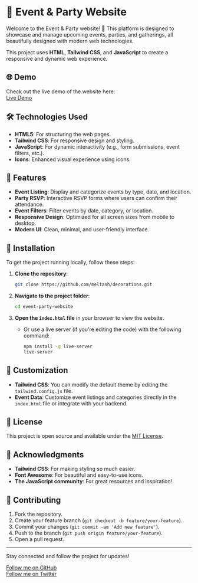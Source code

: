 # 🎉 Event & Party Website

Welcome to the Event & Party website! 🎈 This platform is designed to showcase and manage upcoming events, parties, and gatherings, all beautifully designed with modern web technologies.

This project uses **HTML**, **Tailwind CSS**, and **JavaScript** to create a responsive and dynamic web experience.

## 🌐 Demo

Check out the live demo of the website here:  
[Live Demo](https://decorations-iota.vercel.app/)

## 🛠️ Technologies Used

- **HTML5**: For structuring the web pages.
- **Tailwind CSS**: For responsive design and styling.
- **JavaScript**: For dynamic interactivity (e.g., form submissions, event filters, etc.).
- **Icons**: Enhanced visual experience using icons.

## 📸 Features

- **Event Listing**: Display and categorize events by type, date, and location.
- **Party RSVP**: Interactive RSVP forms where users can confirm their attendance.
- **Event Filters**: Filter events by date, category, or location.
- **Responsive Design**: Optimized for all screen sizes from mobile to desktop.
- **Modern UI**: Clean, minimal, and user-friendly interface.

## 🚀 Installation

To get the project running locally, follow these steps:

1. **Clone the repository**:
    ```bash
    git clone https://github.com/meltash/decorations.git
    ```

2. **Navigate to the project folder**:
    ```bash
    cd event-party-website
    ```

3. **Open the `index.html` file** in your browser to view the website.

    - Or use a live server (if you're editing the code) with the following command:
      ```bash
      npm install -g live-server
      live-server
      ```

## 🎨 Customization

- **Tailwind CSS**: You can modify the default theme by editing the `tailwind.config.js` file.
- **Event Data**: Customize event listings and categories directly in the `index.html` file or integrate with your backend.

## 📑 License

This project is open source and available under the [MIT License](LICENSE).

## 🙏 Acknowledgments

- **Tailwind CSS**: For making styling so much easier.
- **Font Awesome**: For beautiful and easy-to-use icons.
- **The JavaScript community**: For great resources and inspiration!

## 🤝 Contributing

1. Fork the repository.
2. Create your feature branch (`git checkout -b feature/your-feature`).
3. Commit your changes (`git commit -am 'Add new feature'`).
4. Push to the branch (`git push origin feature/your-feature`).
5. Open a pull request.

---

Stay connected and follow the project for updates!

[Follow me on GitHub](https://github.com/meltash)  
[Follow me on Twitter](https://twitter.com/meltash)
